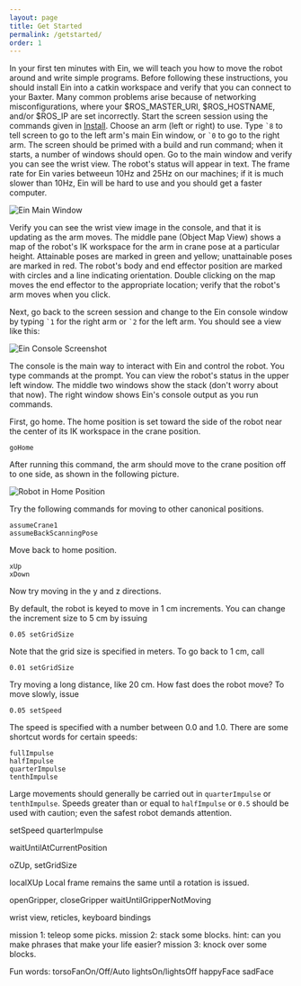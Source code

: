 ```yaml
---
layout: page
title: Get Started
permalink: /getstarted/
order: 1
---
```


In your first ten minutes with Ein, we will teach you how to move the
robot around and write simple programs.  Before following these
instructions, you should install Ein into a catkin workspace and
verify that you can connect to your Baxter.  Many common problems
arise because of networking misconfigurations, where your
$ROS_MASTER_URI, $ROS_HOSTNAME, and/or $ROS_IP are set incorrectly.
Start the screen session using the commands given in
[Install](../install).  Choose an arm (left or right) to use.  Type ``
`8 `` to tell screen to go to the left arm's main Ein window, or `` `0
`` to go to the right arm.  The screen should be primed with a build
and run command; when it starts, a number of windows should open.  Go
to the main window and verify you can see the wrist view.  The robot's
status will appear in text.  The frame rate for Ein varies betweeun
10Hz and 25Hz on our machines; if it is much slower than 10Hz, Ein
will be hard to use and you should get a faster computer.

![Ein Main Window](../assets/einmainwindow_screenshot.jpg)

Verify you can see the wrist view image in the console, and that it is
updating as the arm moves.  The middle pane (Object Map View) shows a
map of the robot's IK workspace for the arm in crane pose at a
particular height.  Attainable poses are marked in green and yellow;
unattainable poses are marked in red.  The robot's body and end
effector position are marked with circles and a line indicating
orientation.  Double clicking on the map moves the end effector to the
appropriate location; verify that the robot's arm moves when you
click.

Next, go back to the screen session and change to the Ein console
window by typing `` `1 `` for the right arm or `` `2 `` for the left
arm.  You should see a view like this:

![Ein Console Screenshot](../assets/console_screenshot.jpg)

The console is the main way to interact with Ein and control the
robot.  You type commands at the prompt.  You can view the robot's
status in the upper left window.  The middle two windows show the
stack (don't worry about that now).  The right window shows Ein's
console output as you run commands.

First, go home.  The home position is set toward the side of the robot
near the center of its IK workspace in the crane position.

```
goHome
```

After running this command, the arm should move to the crane position
off to one side, as shown in the following picture.

![Robot in Home Position](../assets/baxter_athome.jpg)

Try the following commands for moving to other canonical
positions.

```
assumeCrane1
assumeBackScanningPose
```

Move back to home position.

```
xUp
xDown
```

Now try moving in the y and z directions.

By default, the robot is keyed to move in 1 cm increments.
You can change the increment size to 5 cm by issuing

```
0.05 setGridSize
```

Note that the grid size is specified in meters. To go back to 1 cm,
call

```
0.01 setGridSize
```

Try moving a long distance, like 20 cm. How fast does the robot move? To move slowly,
issue 

```
0.05 setSpeed
```

The speed is specified with a number between 0.0 and 1.0. There are some shortcut words for 
certain speeds:

```
fullImpulse
halfImpulse
quarterImpulse
tenthImpulse
```

Large movements should generally be carried out in `quarterImpulse` or `tenthImpulse`. 
Speeds greater than or equal to `halfImpulse` or `0.5` should be used with caution; even the safest
robot demands attention.


setSpeed
quarterImpulse

waitUntilAtCurrentPosition

oZUp, setGridSize

localXUp
Local frame remains the same until a rotation is issued.

openGripper, closeGripper
waitUntilGripperNotMoving

wrist view, reticles, keyboard bindings

mission 1: teleop some picks.
mission 2: stack some blocks.
hint: can you make phrases that make your life easier?
mission 3: knock over some blocks.


Fun words:  torsoFanOn/Off/Auto  lightsOn/lightsOff  happyFace sadFace
